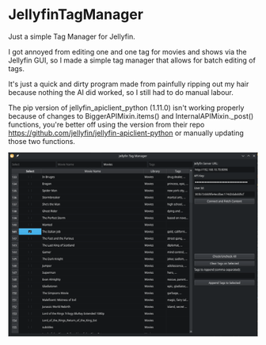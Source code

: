 # JellyfinTagManager
Just a simple Tag Manager for Jellyfin.

I got annoyed from editing one and one tag for movies and shows via the Jellyfin GUI, so I made a simple tag manager that allows for batch editing of tags.

It's just a quick and dirty program made from painfully ripping out my hair because nothing the AI did worked, so I still had to do manual labour.

The pip version of jellyfin_apiclient_python (1.11.0) isn't working properly because of changes to BiggerAPIMixin.items() and InternalAPIMixin._post() functions, you're better off using the version from their repo https://github.com/jellyfin/jellyfin-apiclient-python or manually updating those two functions.

![Screenshot of the software in action](https://raw.githubusercontent.com/mortenrb/JellyfinTagManager/refs/heads/main/image.png)
